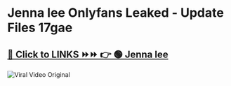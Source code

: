 
 # Jenna lee Onlyfans Leaked - Update Files 17gae

## <h2><a href="https://clipsfans.com/Jenna_lee&ref=git">🔗 Click to LINKS ⏩⏩ 👉 🟢 Jenna lee </a></h2>

<a href="https://clipsfans.com/Jenna_lee&ref=git" rel="nofollow" data-target="animated-image.originalLink"><img src="https://i.ibb.co.com/xMMVF88/686577567.gif" alt="Viral Video Original" style="max-width: 100%; display: inline-block;" data-target="animated-image.originalImage"></a>

